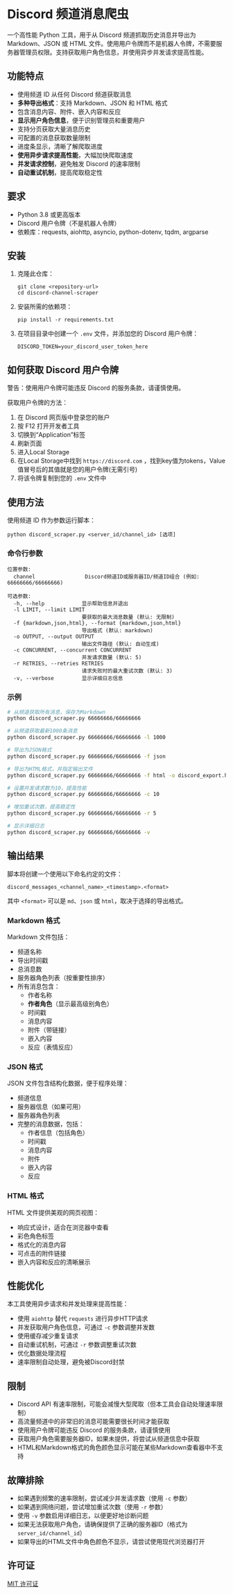 # Discord 频道消息爬虫

一个高性能 Python 工具，用于从 Discord 频道抓取历史消息并导出为 Markdown、JSON 或 HTML 文件。使用用户令牌而不是机器人令牌，不需要服务器管理员权限。支持获取用户角色信息，并使用异步并发请求提高性能。

## 功能特点

- 使用频道 ID 从任何 Discord 频道获取消息
- **多种导出格式**：支持 Markdown、JSON 和 HTML 格式
- 包含消息内容、附件、嵌入内容和反应
- **显示用户角色信息**，便于识别管理员和重要用户
- 支持分页获取大量消息历史
- 可配置的消息获取数量限制
- 进度条显示，清晰了解爬取进度
- **使用异步请求提高性能**，大幅加快爬取速度
- **并发请求控制**，避免触发 Discord 的速率限制
- **自动重试机制**，提高爬取稳定性

## 要求

- Python 3.8 或更高版本
- Discord 用户令牌（不是机器人令牌）
- 依赖库：requests, aiohttp, asyncio, python-dotenv, tqdm, argparse

## 安装

1. 克隆此仓库：
   ```
   git clone <repository-url>
   cd discord-channel-scraper
   ```

2. 安装所需的依赖项：
   ```
   pip install -r requirements.txt
   ```

3. 在项目目录中创建一个 `.env` 文件，并添加您的 Discord 用户令牌：
   ```
   DISCORD_TOKEN=your_discord_user_token_here
   ```

## 如何获取 Discord 用户令牌

警告：使用用户令牌可能违反 Discord 的服务条款，请谨慎使用。

获取用户令牌的方法：

1. 在 Discord 网页版中登录您的账户
2. 按 F12 打开开发者工具
3. 切换到“Application”标签
4. 刷新页面
5. 进入Local Storage
6. 在Local Storage中找到 `https://discord.com` ，找到key值为tokens，Value值冒号后的其值就是您的用户令牌(无需引号)
7. 将该令牌复制到您的 `.env` 文件中

## 使用方法

使用频道 ID 作为参数运行脚本：

```
python discord_scraper.py <server_id/channel_id> [选项]
```

### 命令行参数

```
位置参数:
  channel                Discord频道ID或服务器ID/频道ID组合 (例如: 66666666/66666666)

可选参数:
  -h, --help            显示帮助信息并退出
  -l LIMIT, --limit LIMIT
                        要获取的最大消息数量 (默认: 无限制)
  -f {markdown,json,html}, --format {markdown,json,html}
                        导出格式 (默认: markdown)
  -o OUTPUT, --output OUTPUT
                        输出文件路径 (默认: 自动生成)
  -c CONCURRENT, --concurrent CONCURRENT
                        并发请求数量 (默认: 5)
  -r RETRIES, --retries RETRIES
                        请求失败时的最大重试次数 (默认: 3)
  -v, --verbose         显示详细日志信息
```

### 示例

```bash
# 从频道获取所有消息，保存为Markdown
python discord_scraper.py 66666666/66666666

# 从频道获取最新1000条消息
python discord_scraper.py 66666666/66666666 -l 1000

# 导出为JSON格式
python discord_scraper.py 66666666/66666666 -f json

# 导出为HTML格式，并指定输出文件
python discord_scraper.py 66666666/66666666 -f html -o discord_export.html

# 设置并发请求数为10，提高性能
python discord_scraper.py 66666666/66666666 -c 10

# 增加重试次数，提高稳定性
python discord_scraper.py 66666666/66666666 -r 5

# 显示详细日志
python discord_scraper.py 66666666/66666666 -v
```

## 输出结果

脚本将创建一个使用以下命名约定的文件：
```
discord_messages_<channel_name>_<timestamp>.<format>
```

其中 `<format>` 可以是 `md`、`json` 或 `html`，取决于选择的导出格式。

### Markdown 格式

Markdown 文件包括：
- 频道名称
- 导出时间戳
- 总消息数
- 服务器角色列表（按重要性排序）
- 所有消息包含：
  - 作者名称
  - **作者角色**（显示最高级别角色）
  - 时间戳
  - 消息内容
  - 附件（带链接）
  - 嵌入内容
  - 反应（表情反应）

### JSON 格式

JSON 文件包含结构化数据，便于程序处理：
- 频道信息
- 服务器信息（如果可用）
- 服务器角色列表
- 完整的消息数据，包括：
  - 作者信息（包括角色）
  - 时间戳
  - 消息内容
  - 附件
  - 嵌入内容
  - 反应

### HTML 格式

HTML 文件提供美观的网页视图：
- 响应式设计，适合在浏览器中查看
- 彩色角色标签
- 格式化的消息内容
- 可点击的附件链接
- 嵌入内容和反应的清晰展示

## 性能优化

本工具使用异步请求和并发处理来提高性能：

- 使用 `aiohttp` 替代 `requests` 进行异步HTTP请求
- 并发获取用户角色信息，可通过 `-c` 参数调整并发数
- 使用缓存减少重复请求
- 自动重试机制，可通过 `-r` 参数调整重试次数
- 优化数据处理流程
- 速率限制自动处理，避免被Discord封禁

## 限制

- Discord API 有速率限制，可能会减慢大型爬取（但本工具会自动处理速率限制）
- 高流量频道中的非常旧的消息可能需要很长时间才能获取
- 使用用户令牌可能违反 Discord 的服务条款，请谨慎使用
- 获取用户角色需要服务器ID，如果未提供，将尝试从频道信息中获取
- HTML和Markdown格式的角色颜色显示可能在某些Markdown查看器中不支持

## 故障排除

- 如果遇到频繁的速率限制，尝试减少并发请求数（使用 `-c` 参数）
- 如果遇到网络问题，尝试增加重试次数（使用 `-r` 参数）
- 使用 `-v` 参数启用详细日志，以便更好地诊断问题
- 如果无法获取用户角色，请确保提供了正确的服务器ID（格式为 `server_id/channel_id`）
- 如果导出的HTML文件中角色颜色不显示，请尝试使用现代浏览器打开

## 许可证

[MIT 许可证](LICENSE)
